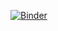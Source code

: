 [![Binder](https://mybinder.org/badge_logo.svg)](https://mybinder.org/v2/gh/Chengminghe/binder-framework.git/HEAD)
